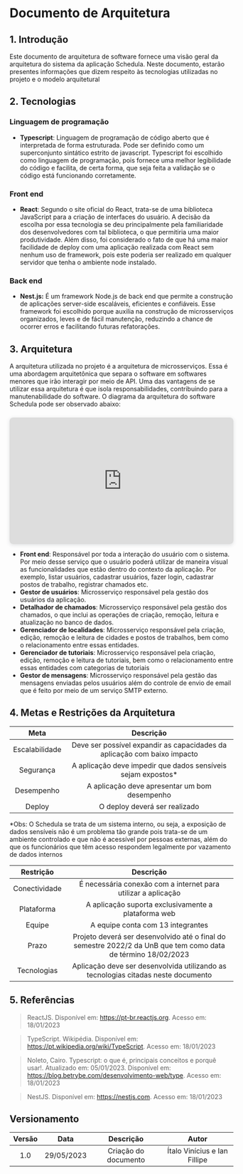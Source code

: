 # Documento de Arquitetura

## 1.  Introdução

Este documento de arquitetura de software fornece uma visão geral da arquitetura do sistema da aplicação Schedula. Neste documento, estarão presentes informações que dizem respeito às tecnologias utilizadas no projeto e o modelo arquitetural

## 2. Tecnologias

### Linguagem de programação

- **Typescript**: Linguagem de programação de código aberto que é interpretada de forma estruturada. Pode ser definido como um superconjunto sintático estrito de javascript. Typescript foi escolhido como linguagem de programação, pois fornece uma melhor legibilidade do código e facilita, de certa forma, que seja feita a validação se o código está funcionando corretamente.  

### Front end 

- **React**: Segundo o site oficial do React, trata-se de uma biblioteca JavaScript para a criação de interfaces do usuário. A decisão da escolha por essa tecnologia se deu principalmente pela familiaridade dos desenvolvedores com tal biblioteca, o que permitiria uma maior produtividade. Além disso, foi considerado o fato de que há uma maior facilidade de deploy com uma aplicação realizada com React sem nenhum uso de framework, pois este poderia ser realizado em qualquer servidor que tenha o ambiente node instalado. 

### Back end

- **Nest.js:** É um framework Node.js de back end que permite a construção de aplicações server-side escaláveis, eficientes e confiáveis. Esse framework foi escolhido porque auxilia na construção de microsserviços organizados, leves e de fácil manutenção, reduzindo a chance de ocorrer erros e facilitando futuras refatorações.


## 3. Arquitetura

A arquitetura utilizada no projeto é a arquitetura de microsserviços. Essa é uma abordagem arquitetônica que separa o software em softwares menores que irão interagir por meio de API. Uma das vantagens de se utilizar essa arquitetura é que isola responsabilidades, contribuindo para a manutenabilidade do software. O diagrama da arquitetura do software Schedula pode ser observado abaixo: 

<div style="position: relative; width: 100%; height: 0; padding-top: 56.2500%;
 padding-bottom: 0; box-shadow: 0 2px 8px 0 rgba(63,69,81,0.16); margin-top: 1.6em; margin-bottom: 0.9em; overflow: hidden;
 border-radius: 8px; will-change: transform;">
  <iframe loading="lazy" style="position: absolute; width: 100%; height: 100%; top: 0; left: 0; border: none; padding: 0;margin: 0;"
    src="https:&#x2F;&#x2F;www.canva.com&#x2F;design&#x2F;DAFkUpjbiYA&#x2F;view?embed" allowfullscreen="allowfullscreen" allow="fullscreen">
  </iframe>
</div>

- **Front end**: Responsável por toda a interação do usuário com o sistema. Por meio desse serviço que o usuário poderá utilizar de maneira visual as funcionalidades que estão dentro do contexto da aplicação. Por exemplo, listar usuários, cadastrar usuários, fazer login, cadastrar postos de trabalho, registrar chamados etc. 
- **Gestor de usuários**: Microsserviço responsável pela gestão dos usuários da aplicação. 
- **Detalhador de chamados**: Microsserviço responsável pela gestão dos chamados, o que inclui as operações de criação, remoção, leitura e atualização no banco de dados.  
- **Gerenciador de localidades**: Microsserviço responsável pela criação, edição, remoção e leitura de cidades e postos de trabalhos, bem como o relacionamento entre essas entidades.
- **Gerenciador de tutoriais**: Microsserviço responsável pela criação, edição, remoção e leitura de tutoriais, bem como o relacionamento entre essas entidades com categorias de tutoriais
- **Gestor de mensagens**: Microsserviço responsável pela gestão das mensagens enviadas pelos usuários além do controle de envio de email que é feito por meio de um serviço SMTP externo.



## 4. Metas e Restrições da Arquitetura 

| Meta | Descrição |
| :--: | :-------: |
| Escalabilidade | Deve ser possível expandir as capacidades da aplicação com baixo impacto |
| Segurança | A aplicação deve impedir que dados sensíveis sejam expostos* |
| Desempenho | A aplicação deve apresentar um bom desempenho |
| Deploy | O deploy deverá ser realizado |

*Obs: O Schedula se trata de um sistema interno, ou seja, a exposição de dados sensíveis não é um problema tão grande pois trata-se de um ambiente controlado e que não é acessível por pessoas externas, além do que os funcionários que têm acesso respondem legalmente por vazamento de dados internos

| Restrição | Descrição |
| :-------: | :-------: |
| Conectividade | É necessária conexão com a internet para utilizar a aplicação |
| Plataforma | A aplicação suporta exclusivamente a plataforma web |
| Equipe | A equipe conta com 13 integrantes |
| Prazo |  Projeto deverá ser desenvolvido até o final do semestre 2022/2 da UnB que tem como data de término 18/02/2023
| Tecnologias | Aplicação deve ser desenvolvida utilizando as tecnologias citadas neste documento |


## 5. Referências

> ReactJS. Disponível em: https://pt-br.reactjs.org. Acesso em: 18/01/2023

> TypeScript. Wikipédia. Disponível em: https://pt.wikipedia.org/wiki/TypeScript. Acesso em: 18/01/2023

> Noleto, Cairo. Typescript: o que é, principais conceitos e porquê usar!. Atualizado em: 05/01/2023. Disponível em: https://blog.betrybe.com/desenvolvimento-web/type. Acesso em: 18/01/2023

> NestJS. Disponível em: https://nestjs.com. Acesso em: 18/01/2023

## Versionamento


| Versão | Data | Descrição | Autor | 
| :--------: | :--------: | :--------: | :----:
| 1.0 | 29/05/2023 | Criação do documento | Ítalo Vinícius e Ian Fillipe|